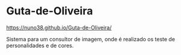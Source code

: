 # Guta-de-Oliveira

https://nuno38.github.io/Guta-de-Oliveira/

Sistema para um consultor de imagem, onde é realizado os teste de personalidades e de cores.
